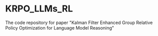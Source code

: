 # KRPO_LLMs_RL
The code repository for paper "Kalman Filter Enhanced Group Relative Policy Optimization for Language Model Reasoning"
